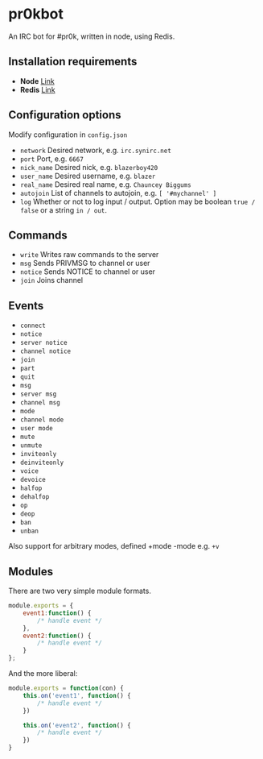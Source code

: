# pr0kbot

An IRC bot for #pr0k, written in node, using Redis.

## Installation requirements

+ **Node** [Link](http://nodejs.org/download/)
+ **Redis** [Link](http://redis.io/download)

## Configuration options

Modify configuration in `config.json`

+ `network` Desired network, e.g. `irc.synirc.net`
+ `port` Port, e.g. `6667`
+ `nick_name` Desired nick, e.g. `blazerboy420`
+ `user_name` Desired username, e.g. `blazer`
+ `real_name` Desired real name, e.g. `Chauncey Biggums`
+ `autojoin` List of channels to autojoin, e.g. `[ '#mychannel' ]`
+ `log` Whether or not to log input / output. Option may be boolean `true / false` or a string `in / out`.

## Commands

+ `write` Writes raw commands to the server
+ `msg` Sends PRIVMSG to channel or user
+ `notice` Sends NOTICE to channel or user
+ `join` Joins channel

## Events

+ `connect`
+ `notice`
+ `server notice`
+ `channel notice`
+ `join`
+ `part`
+ `quit`
+ `msg`
+ `server msg`
+ `channel msg`
+ `mode`
+ `channel mode`
+ `user mode`
+ `mute`
+ `unmute`
+ `inviteonly`
+ `deinviteonly`
+ `voice`
+ `devoice`
+ `halfop`
+ `dehalfop`
+ `op`
+ `deop`
+ `ban`
+ `unban`

Also support for arbitrary modes, defined +mode -mode e.g. `+v`

## Modules

There are two very simple module formats.

```js
module.exports = {
    event1:function() {
        /* handle event */
    },
    event2:function() {
        /* handle event */
    }
};
```

And the more liberal:

```js
module.exports = function(con) {
    this.on('event1', function() {
        /* handle event */
    })

    this.on('event2', function() {
        /* handle event */
    })
}
```

